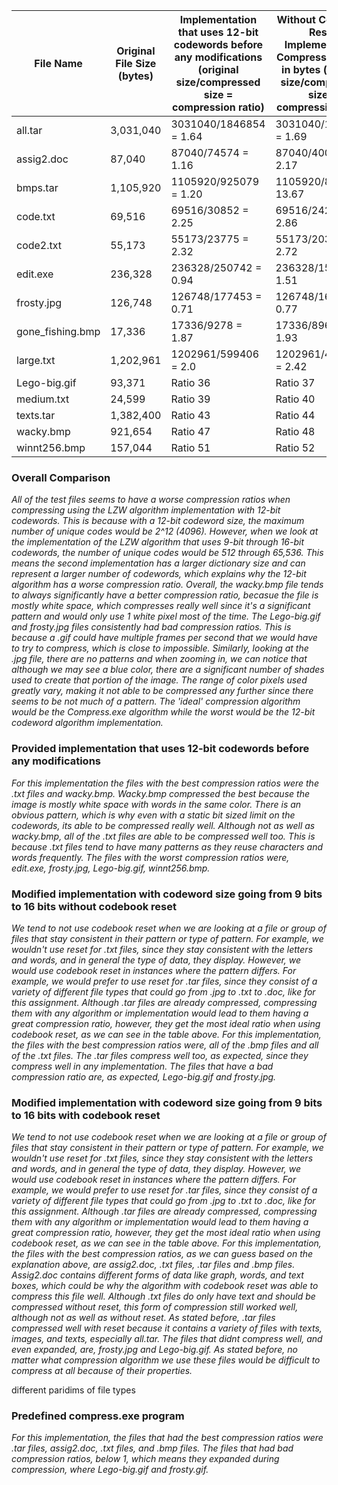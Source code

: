 | File Name | Original File Size (bytes) | Implementation that uses 12-bit codewords before any modifications (original size/compressed size = compression ratio) | Without Codebook Reset Implementation Compression Ratio in bytes (original size/compressed size = compression ratio) | With Codebook Reset Implementation Compression Ratio in bytes (original size/compressed size = compression ratio) | Compress.exe Implementation Compression Ratio in bytes (original size/compressed size = compression ratio) |
|---|---|---|---|---|---|
| all.tar | 3,031,040 | 3031040/1846854 = 1.64 | 3031040/1792781 = 1.69 | 3031040/1178220 = 2.57 | 3031040/1179467 = 2.57 |
| assig2.doc | 87,040 | 87040/74574 = 1.16 | 87040/40039 = 2.17 | 87040/40039 = 2.17 | 87040/40040 = 2.17 |
| bmps.tar | 1,105,920 | 1105920/925079 = 1.20 | 1105920/80913 = 13.67 | 1105920/80913 = 13.67 | 1105920/80913 = 13.67 |
| code.txt | 69,516 | 69516/30852 = 2.25 | 69516/24290 = 2.86 | 69516/24290 = 2.86 | 69516/24291 = 2.86 |
| code2.txt | 55,173 | 55173/23775 = 2.32 | 55173/20318 = 2.72 | 55173/20318 = 2.72 | 55173/20319 = 2.71 |
| edit.exe | 236,328 | 236328/250742 = 0.94 | 236328/156409 = 1.51 | 236328/152230 = 1.55 | 236328/151111 = 1.56 |
| frosty.jpg | 126,748 | 126748/177453 = 0.71 | 126748/163789 = 0.77 | 126748/171169 = 0.74 | 126748/ stays the same = 1 |
| gone_fishing.bmp | 17,336 | 17336/9278 = 1.87 | 17336/8962 = 1.93 | 17336/8962 = 1.93 | 17336/8964 = 1.93 |
| large.txt | 1,202,961 | 1202961/599406 = 2.0 | 1202961/497971 = 2.42 | 1202961/523714 = 2.30 | 1202961/519465 = 2.32 |
| Lego-big.gif | 93,371 | Ratio 36 | Ratio 37 | Ratio 38 | - |
| medium.txt | 24,599 | Ratio 39 | Ratio 40 | Ratio 41 | Ratio 42 |
| texts.tar | 1,382,400 | Ratio 43 | Ratio 44 | Ratio 45 | Ratio 46 |
| wacky.bmp | 921,654 | Ratio 47 | Ratio 48 | Ratio 49 | Ratio 50 |
| winnt256.bmp | 157,044 | Ratio 51 | Ratio 52 | Ratio 53 | Ratio 54 |



### **Overall Comparison**
_All of the test files seems to have a worse compression ratios when compressing using the LZW algorithm implementation with 12-bit codewords. This is because with a 12-bit codeword size, the maximum number of unique codes would be 2^12 (4096). However, when we look at the implementation of the LZW algorithm that uses 9-bit through 16-bit codewords, the number of unique codes would be 512 through 65,536. This means the second implementation has a larger dictionary size and can represent a larger number of codewords, which explains why the 12-bit algorithm has a worse compression ratio.
Overall, the wacky.bmp file tends to always significantly have a better compression ratio, becasue the file is mostly white space, which compresses really well since it's a significant pattern and would only use 1 white pixel most of the time. The Lego-big.gif and frosty.jpg files consistently had bad compression ratios. This is because a .gif could have multiple frames per second that we would have to try to compress, which is close to impossible. Similarly, looking at the .jpg file, there are no patterns and when zooming in, we can notice that although we may see a blue color, there are a significant number of shades used to create that portion of the image. The range of color pixels used greatly vary, making it not able to be compressed any further since there seems to be not much of a pattern. 
The 'ideal' compression algorithm would be the Compress.exe algorithm while the worst would be the 12-bit codeword algorithm implementation._



### **Provided implementation that uses 12-bit codewords before any modifications**
_For this implementation the files with the best compression ratios were the .txt files and wacky.bmp. Wacky.bmp compressed the best because the image is mostly white space with words in the same color. There is an obvious pattern, which is why even with a static bit sized limit on the codewords, its able to be compressed really well. Although not as well as wacky.bmp, all of the .txt files are able to be compressed well too. This is because .txt files tend to have many patterns as they reuse characters and words frequently. The files with the worst compression ratios were, edit.exe, frosty.jpg, Lego-big.gif, winnt256.bmp._ 




### **Modified implementation with codeword size going from 9 bits to 16 bits without codebook reset**
_We tend to not use codebook reset when we are looking at a file or group of files that stay consistent in their pattern or type of pattern. For example, we wouldn't use reset for .txt files, since they stay consistent with the letters and words, and in general the type of data, they display. However, we would use codebook reset in instances where the pattern differs. For example, we would prefer to use reset for .tar files, since they consist of a variety of different file types that could go from .jpg to .txt to .doc, like for this assignment. Although .tar files are already compressed, compressing them with any algorithm or implementation would lead to them having a great compression ratio, however, they get the most ideal ratio when using codebook reset, as we can see in the table above.
For this implementation, the files with the best compression ratios were, all of the .bmp files and all of the .txt files. The .tar files compress well too, as expected, since they compress well in any implementation. The files that have a bad compression ratio are, as expected, Lego-big.gif and frosty.jpg._




### **Modified implementation with codeword size going from 9 bits to 16 bits with codebook reset**
_We tend to not use codebook reset when we are looking at a file or group of files that stay consistent in their pattern or type of pattern. For example, we wouldn't use reset for .txt files, since they stay consistent with the letters and words, and in general the type of data, they display. However, we would use codebook reset in instances where the pattern differs. For example, we would prefer to use reset for .tar files, since they consist of a variety of different file types that could go from .jpg to .txt to .doc, like for this assignment. Although .tar files are already compressed, compressing them with any algorithm or implementation would lead to them having a great compression ratio, however, they get the most ideal ratio when using codebook reset, as we can see in the table above.
For this implementation, the files with the best compression ratios, as we can guess based on the explanation above, are assig2.doc, .txt files, .tar files and .bmp files. Assig2.doc contains different forms of data like graph, words, and text boxes, which could be why the algorithm with codebook reset was able to compress this file well. Although .txt files do only have text and should be compressed without reset, this form of compression still worked well, although not as well as without reset. As stated before, .tar files compressed well with reset because it contains a variety of files with texts, images, and texts, especially all.tar. The files that didnt compress well, and even expanded, are, frosty.jpg and Lego-big.gif. As stated before, no matter what compression algorithm we use these files would be difficult to compress at all because of their properties._


different paridims of file types 

### **Predefined compress.exe program**
_For this implementation, the files that had the best compression ratios were .tar files, assig2.doc, .txt files, and .bmp files. The files that had bad compression ratios, below 1, which means they expanded during compression, where Lego-big.gif and frosty.gif._
